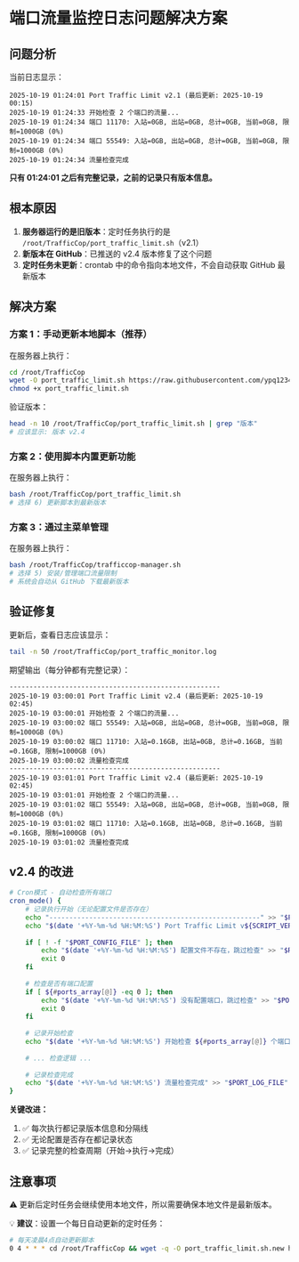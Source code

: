 # 端口流量监控日志问题解决方案

## 问题分析

当前日志显示：
```
2025-10-19 01:24:01 Port Traffic Limit v2.1 (最后更新: 2025-10-19 00:15)
2025-10-19 01:24:33 开始检查 2 个端口的流量...
2025-10-19 01:24:34 端口 11170: 入站=0GB, 出站=0GB, 总计=0GB, 当前=0GB, 限制=1000GB (0%)
2025-10-19 01:24:34 端口 55549: 入站=0GB, 出站=0GB, 总计=0GB, 当前=0GB, 限制=1000GB (0%)
2025-10-19 01:24:34 流量检查完成
```

**只有 01:24:01 之后有完整记录，之前的记录只有版本信息。**

## 根本原因

1. **服务器运行的是旧版本**：定时任务执行的是 `/root/TrafficCop/port_traffic_limit.sh`（v2.1）
2. **新版本在 GitHub**：已推送的 v2.4 版本修复了这个问题
3. **定时任务未更新**：crontab 中的命令指向本地文件，不会自动获取 GitHub 最新版本

## 解决方案

### 方案 1：手动更新本地脚本（推荐）

在服务器上执行：
```bash
cd /root/TrafficCop
wget -O port_traffic_limit.sh https://raw.githubusercontent.com/ypq123456789/TrafficCop/main/port_traffic_limit.sh
chmod +x port_traffic_limit.sh
```

验证版本：
```bash
head -n 10 /root/TrafficCop/port_traffic_limit.sh | grep "版本"
# 应该显示: 版本 v2.4
```

### 方案 2：使用脚本内置更新功能

在服务器上执行：
```bash
bash /root/TrafficCop/port_traffic_limit.sh
# 选择 6) 更新脚本到最新版本
```

### 方案 3：通过主菜单管理

在服务器上执行：
```bash
bash /root/TrafficCop/trafficcop-manager.sh
# 选择 5) 安装/管理端口流量限制
# 系统会自动从 GitHub 下载最新版本
```

## 验证修复

更新后，查看日志应该显示：
```bash
tail -n 50 /root/TrafficCop/port_traffic_monitor.log
```

期望输出（每分钟都有完整记录）：
```
-----------------------------------------------------
2025-10-19 03:00:01 Port Traffic Limit v2.4 (最后更新: 2025-10-19 02:45)
2025-10-19 03:00:01 开始检查 2 个端口的流量...
2025-10-19 03:00:02 端口 55549: 入站=0GB, 出站=0GB, 总计=0GB, 当前=0GB, 限制=1000GB (0%)
2025-10-19 03:00:02 端口 11710: 入站=0.16GB, 出站=0GB, 总计=0.16GB, 当前=0.16GB, 限制=1000GB (0%)
2025-10-19 03:00:02 流量检查完成
-----------------------------------------------------
2025-10-19 03:01:01 Port Traffic Limit v2.4 (最后更新: 2025-10-19 02:45)
2025-10-19 03:01:01 开始检查 2 个端口的流量...
2025-10-19 03:01:02 端口 55549: 入站=0GB, 出站=0GB, 总计=0GB, 当前=0GB, 限制=1000GB (0%)
2025-10-19 03:01:02 端口 11710: 入站=0.16GB, 出站=0GB, 总计=0.16GB, 当前=0.16GB, 限制=1000GB (0%)
2025-10-19 03:01:02 流量检查完成
```

## v2.4 的改进

```bash
# Cron模式 - 自动检查所有端口
cron_mode() {
    # 记录执行开始（无论配置文件是否存在）
    echo "-----------------------------------------------------" >> "$PORT_LOG_FILE"
    echo "$(date '+%Y-%m-%d %H:%M:%S') Port Traffic Limit v${SCRIPT_VERSION} (最后更新: ${LAST_UPDATE})" >> "$PORT_LOG_FILE"
    
    if [ ! -f "$PORT_CONFIG_FILE" ]; then
        echo "$(date '+%Y-%m-%d %H:%M:%S') 配置文件不存在，跳过检查" >> "$PORT_LOG_FILE"
        exit 0
    fi
    
    # 检查是否有端口配置
    if [ ${#ports_array[@]} -eq 0 ]; then
        echo "$(date '+%Y-%m-%d %H:%M:%S') 没有配置端口，跳过检查" >> "$PORT_LOG_FILE"
        exit 0
    fi
    
    # 记录开始检查
    echo "$(date '+%Y-%m-%d %H:%M:%S') 开始检查 ${#ports_array[@]} 个端口的流量..." >> "$PORT_LOG_FILE"
    
    # ... 检查逻辑 ...
    
    # 记录检查完成
    echo "$(date '+%Y-%m-%d %H:%M:%S') 流量检查完成" >> "$PORT_LOG_FILE"
}
```

**关键改进：**
1. ✅ 每次执行都记录版本信息和分隔线
2. ✅ 无论配置是否存在都记录状态
3. ✅ 记录完整的检查周期（开始→执行→完成）

## 注意事项

⚠️ 更新后定时任务会继续使用本地文件，所以需要确保本地文件是最新版本。

💡 **建议**：设置一个每日自动更新的定时任务：
```bash
# 每天凌晨4点自动更新脚本
0 4 * * * cd /root/TrafficCop && wget -q -O port_traffic_limit.sh.new https://raw.githubusercontent.com/ypq123456789/TrafficCop/main/port_traffic_limit.sh && mv port_traffic_limit.sh.new port_traffic_limit.sh && chmod +x port_traffic_limit.sh
```
